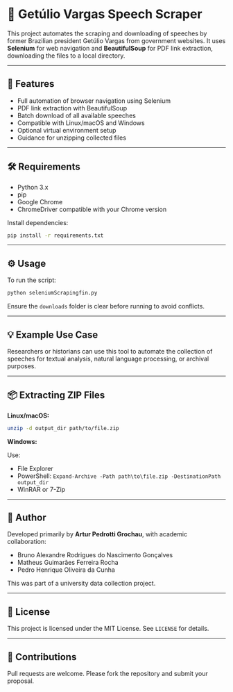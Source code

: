 # 📜 Getúlio Vargas Speech Scraper

This project automates the scraping and downloading of speeches by former Brazilian president Getúlio Vargas from government websites. It uses **Selenium** for web navigation and **BeautifulSoup** for PDF link extraction, downloading the files to a local directory.

---

## 🚀 Features

- Full automation of browser navigation using Selenium
- PDF link extraction with BeautifulSoup
- Batch download of all available speeches
- Compatible with Linux/macOS and Windows
- Optional virtual environment setup
- Guidance for unzipping collected files

---

## 🛠 Requirements

- Python 3.x
- pip
- Google Chrome
- ChromeDriver compatible with your Chrome version

Install dependencies:
```bash
pip install -r requirements.txt
```

---

## ⚙️ Usage

To run the script:
```bash
python seleniumScrapingfin.py
```

Ensure the `downloads` folder is clear before running to avoid conflicts.

---

## 💡 Example Use Case

Researchers or historians can use this tool to automate the collection of speeches for textual analysis, natural language processing, or archival purposes.

---

## 📦 Extracting ZIP Files

**Linux/macOS:**
```bash
unzip -d output_dir path/to/file.zip
```

**Windows:**

Use:
- File Explorer
- PowerShell: `Expand-Archive -Path path\to\file.zip -DestinationPath output_dir`
- WinRAR or 7-Zip

---

## 👤 Author

Developed primarily by **Artur Pedrotti Grochau**, with academic collaboration:

- Bruno Alexandre Rodrigues do Nascimento Gonçalves  
- Matheus Guimarães Ferreira Rocha  
- Pedro Henrique Oliveira da Cunha  

This was part of a university data collection project.

---

## 📝 License

This project is licensed under the MIT License. See `LICENSE` for details.

---

## 🤝 Contributions

Pull requests are welcome. Please fork the repository and submit your proposal.
